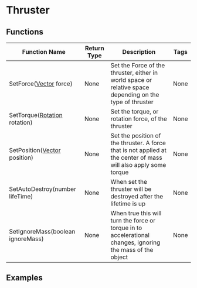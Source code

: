 # Thruster

## Functions

| Function Name | Return Type | Description | Tags |
|---------------|-------------|-------------|------|
| SetForce([Vector](vector) force) | None | Set the Force of the thruster, either in world space or relative space depending on the type of thruster | None |
| SetTorque([Rotation](rotation) rotation) | None | Set the torque, or rotation force, of the thruster | None |
| SetPosition([Vector](vector) position) | None | Set the position of the thruster. A force that is not applied at the center of mass will also apply some torque | None |
| SetAutoDestroy(number lifeTime) | None | When set the thruster will be destroyed after the lifetime is up | None |
| SetIgnoreMass(boolean ignoreMass) | None | When true this will turn the force or torque in to accelerational changes, ignoring the mass of the object | None |

## Examples